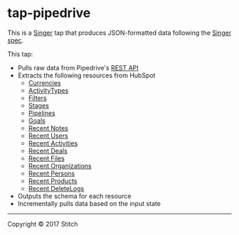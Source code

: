 # tap-pipedrive

This is a [Singer](https://singer.io) tap that produces JSON-formatted data following the [Singer spec](https://github.com/singer-io/getting-started/blob/master/SPEC.md).

This tap:
- Pulls raw data from Pipedrive's [REST API](https://developers.pipedrive.com/docs/api/v1/)
- Extracts the following resources from HubSpot
  - [Currencies](https://developers.pipedrive.com/docs/api/v1/#!/Currencies)
  - [ActivityTypes](https://developers.pipedrive.com/docs/api/v1/#!/ActivityTypes)
  - [Filters](https://developers.pipedrive.com/docs/api/v1/#!/Filters)
  - [Stages](https://developers.pipedrive.com/docs/api/v1/#!/Stages)
  - [Pipelines](https://developers.pipedrive.com/docs/api/v1/#!/Pipelines)
  - [Goals](https://developers.pipedrive.com/docs/api/v1/#!/Goals)
  - [Recent Notes](https://developers.pipedrive.com/docs/api/v1/#!/Recents)
  - [Recent Users](https://developers.pipedrive.com/docs/api/v1/#!/Recents)
  - [Recent Activities](https://developers.pipedrive.com/docs/api/v1/#!/Recents)
  - [Recent Deals](https://developers.pipedrive.com/docs/api/v1/#!/Recents)
  - [Recent Files](https://developers.pipedrive.com/docs/api/v1/#!/Recents)
  - [Recent Organizations](https://developers.pipedrive.com/docs/api/v1/#!/Recents)
  - [Recent Persons](https://developers.pipedrive.com/docs/api/v1/#!/Recents)
  - [Recent Products](https://developers.pipedrive.com/docs/api/v1/#!/Recents)
  - [Recent DeleteLogs](https://developers.pipedrive.com/docs/api/v1/#!/Recents)
- Outputs the schema for each resource
- Incrementally pulls data based on the input state


---

Copyright &copy; 2017 Stitch
